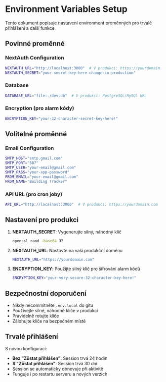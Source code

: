 # Environment Variables Setup

Tento dokument popisuje nastavení environment proměnných pro trvalé přihlášení a další funkce.

## Povinné proměnné

### NextAuth Configuration
```bash
NEXTAUTH_URL="http://localhost:3000"  # V produkci: https://yourdomain.com
NEXTAUTH_SECRET="your-secret-key-here-change-in-production"
```

### Database
```bash
DATABASE_URL="file:./dev.db"  # V produkci: PostgreSQL/MySQL URL
```

### Encryption (pro alarm kódy)
```bash
ENCRYPTION_KEY="your-32-character-secret-key-here!"
```

## Volitelné proměnné

### Email Configuration
```bash
SMTP_HOST="smtp.gmail.com"
SMTP_PORT="587"
SMTP_USER="your-email@gmail.com"
SMTP_PASS="your-app-password"
FROM_EMAIL="your-email@gmail.com"
FROM_NAME="Building Tracker"
```

### API URL (pro cron joby)
```bash
API_URL="http://localhost:3000"  # V produkci: https://yourdomain.com
```

## Nastavení pro produkci

1. **NEXTAUTH_SECRET**: Vygenerujte silný, náhodný klíč
   ```bash
   openssl rand -base64 32
   ```

2. **NEXTAUTH_URL**: Nastavte na vaši produkční doménu
   ```bash
   NEXTAUTH_URL="https://yourdomain.com"
   ```

3. **ENCRYPTION_KEY**: Použijte silný klíč pro šifrování alarm kódů
   ```bash
   ENCRYPTION_KEY="your-very-secure-32-character-key-here!"
   ```

## Bezpečnostní doporučení

- Nikdy necommitněte `.env.local` do gitu
- Používejte silné, náhodné klíče v produkci
- Pravidelně rotujte klíče
- Zálohujte klíče na bezpečném místě

## Trvalé přihlášení

S novou konfigurací:
- **Bez "Zůstat přihlášen"**: Session trvá 24 hodin
- **S "Zůstat přihlášen"**: Session trvá 30 dní
- Session se automaticky obnovuje při aktivitě
- Funguje i po restartu serveru a nových verzích

